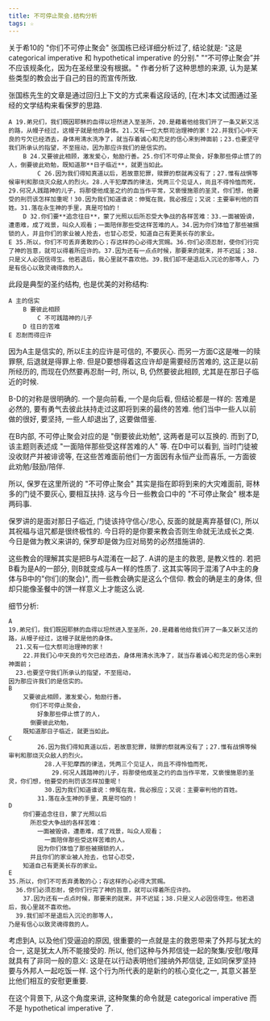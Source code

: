 ```yaml
---
title: 不可停止聚会.结构分析
tags: ☆
---
```


关于希10的 "你们不可停止聚会" 张国栋已经详细分析过了, 结论就是: "这是categorical imperative  和 hypothetical imperative 的分别." "“不可停止聚会”并不应该规条化，因为在圣经里没有根据。"
作者分析了这种思想的来源, 认为是某些类型的教会出于自己的目的而宣传所致.

张国栋先生的文章是通过回归上下文的方式来看这段话的, [在木]本文试图通过圣经的文学结构来看保罗的思路.

```
A 19.弟兄们，我们既因耶稣的血得以坦然进入至圣所，20.是藉着他给我们开了一条又新又活的路，从幔子经过，这幔子就是他的身体。21.又有一位大祭司治理神的家！22.并我们心中天良的亏欠已经洒去，身体用清水洗净了，就当存着诚心和充足的信心来到神面前；23.也要坚守我们所承认的指望，不至摇动，因为那应许我们的是信实的。
    B 24.又要彼此相顾，激发爱心，勉励行善。25.你们不可停止聚会，好象那些停止惯了的人，倒要彼此劝勉，既知道那**日子临近**，就更当如此。
        C 26.因为我们得知真道以后，若故意犯罪，赎罪的祭就再没有了；27.惟有战惧等候审判和那烧灭众敌人的烈火。28.人干犯摩西的律法，凭两三个见证人，尚且不得怜恤而死，29.何况人践踏神的儿子，将那使他成圣之约的血当作平常，又亵慢施恩的圣灵，你们想，他要受的刑罚该怎样加重呢！30.因为我们知道谁说：伸冤在我，我必报应；又说：主要审判他的百姓。31.落在永生神的手里，真是可怕的！
    D 32.你们要**追念往日**，蒙了光照以后所忍受大争战的各样苦难：33.一面被毁谤，遭患难，成了戏景，叫众人观看；一面陪伴那些受这样苦难的人。34.因为你们体恤了那些被捆锁的人，并且你们的家业被人抢去，也甘心忍受，知道自己有更美长存的家业。
E 35.所以，你们不可丢弃勇敢的心；存这样的心必得大赏赐。36.你们必须忍耐，使你们行完了神的旨意，就可以得着所应许的。37.因为还有一点点时候，那要来的就来，并不迟延；38.只是义人必因信得生。他若退后，我心里就不喜欢他。39.我们却不是退后入沉沦的那等人，乃是有信心以致灵魂得救的人。
```

此段是典型的圣约结构, 也是优美的对称结构:

```
A 主的信实
    B 要彼此相顾
        C 不可践踏神的儿子
    D 往日的苦难
E 忍耐而得应许
```
因为A主是信实的, 所以E主的应许是可信的, 不要灰心. 而另一方面C这是唯一的赎罪祭, 后退就是得罪上帝. 但是D要想得着这应许却是需要经历苦难的, 这正是以前所经历的, 而现在仍然要再忍耐一时, 所以, B, 仍然要彼此相顾, 尤其是在那日子临近的时候.

B-D的对称是很明确的. 一个是向前看, 一个是向后看, 但结论都是一样的: 苦难是必然的, 要有勇气去彼此扶持走过这即将到来的最终的苦难. 他们当中一些人以前做的很好, 要坚持, 一些人却退出了, 这要做借鉴.

在B内部, 不可停止聚会对应的是 "倒要彼此劝勉", 这两者是可以互换的. 而到了D, 该主题则表述成 "一面陪伴那些受这样苦难的人" 等. 在D中可以看到, 当时门徒被没收财产并被诽谤等, 在这些苦难面前他们一方面因有永恒产业而喜乐, 一方面彼此劝勉/鼓励/陪伴.

所以, 保罗在这里所说的 "不可停止聚会" 其实是指在即将到来的大灾难面前, 哥林多的门徒不要灰心, 要相互扶持. 这与今日一些教会口中的 "不可停止聚会" 根本是两码事.

保罗讲的是面对那日子临近, 门徒该持守信心/忠心, 反面的就是离弃基督(C), 所以其祝福与诅咒都是很终极性的. 今日将的是你要来教会否则生命就无法成长之类. 今日是做为教义来讲的, 保罗却是做为应对局势的必然措施讲的.

这些教会的理解其实是把B与A混淆在一起了. A讲的是主的救恩, 是教义性的. 若把B看为是A的一部分, 则B就变成与A一样的性质了. 这其实等同于混淆了A中主的身体与B中的"你们(的聚会)", 而一些教会确实是这么个信仰. 教会的确是主的身体, 但却只能像圣餐中的饼一样意义上才能这么说.

细节分析:

```
A
19.弟兄们，我们既因耶稣的血得以坦然进入至圣所，20.是藉着他给我们开了一条又新又活的路，从幔子经过，这幔子就是他的身体。
  21.又有一位大祭司治理神的家！
    22.并我们心中天良的亏欠已经洒去，身体用清水洗净了，就当存着诚心和充足的信心来到神面前；
  23.也要坚守我们所承认的指望，不至摇动，
因为那应许我们的是信实的。
B
    又要彼此相顾，激发爱心，勉励行善。
      你们不可停止聚会，
        好象那些停止惯了的人，
      倒要彼此劝勉，
    既知道那日子临近，就更当如此。
C
        26.因为我们得知真道以后，若故意犯罪，赎罪的祭就再没有了；27.惟有战惧等候审判和那烧灭众敌人的烈火。
          28.人干犯摩西的律法，凭两三个见证人，尚且不得怜恤而死，
            29.何况人践踏神的儿子，将那使他成圣之约的血当作平常，又亵慢施恩的圣灵，你们想，他要受的刑罚该怎样加重呢！
          30.因为我们知道谁说：伸冤在我，我必报应；又说：主要审判他的百姓。
        31.落在永生神的手里，真是可怕的！
D
    你们要追念往日，蒙了光照以后
      所忍受大争战的各样苦难：
        一面被毁谤，遭患难，成了戏景，叫众人观看；
          一面陪伴那些受这样苦难的人。
        因为你们体恤了那些被捆锁的人，
      并且你们的家业被人抢去，也甘心忍受，
    知道自己有更美长存的家业。
E
35.所以，你们不可丢弃勇敢的心；存这样的心必得大赏赐。
  36.你们必须忍耐，使你们行完了神的旨意，就可以得着所应许的。
    37.因为还有一点点时候，那要来的就来，并不迟延；38.只是义人必因信得生。他若退后，我心里就不喜欢他。
  39.我们却不是退后入沉沦的那等人，
乃是有信心以致灵魂得救的人。
```
考虑到A, 以及他们受逼迫的原因, 很重要的一点就是主的救恩带来了外邦与犹太的合一, 这是犹太人所不能接受的. 所以, 他们这种与外邦信徒一起的聚集/安慰/敬拜就具有了非同一般的意义: 这是在以行动表明他们接纳外邦信徒, 正如同保罗坚持要与外邦人一起吃饭一样. 这个行为所代表的是新约的核心变化之一, 其意义甚至比他们相互的安慰更重要.

在这个背景下, 从这个角度来讲, 这种聚集的命令就是 categorical imperative  而不是  hypothetical imperative 了.

